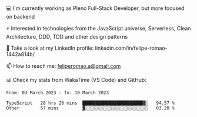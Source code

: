 💻 I'm currently working as Pleno Full-Stack Developer, but more focused on backend

⚡ Interested in technologies from the JavaScript universe, Serverless, Clean Architecture, DDD, TDD and other design patterns

👥 Take a look at my LinkedIn profile: linkedin.com/in/felipe-romao-1442a814b/

📫 How to reach me: feliperomao.a@gmail.com

📊 Check my stats from WakaTime (VS Code) and GitHub:

<!--START_SECTION:waka-->

```text
From: 03 March 2023 - To: 10 March 2023

TypeScript   28 hrs 26 mins  ███████████████████████▓░   94.57 %
Other        57 mins         ▓░░░░░░░░░░░░░░░░░░░░░░░░   03.20 %
```

<!--END_SECTION:waka-->
